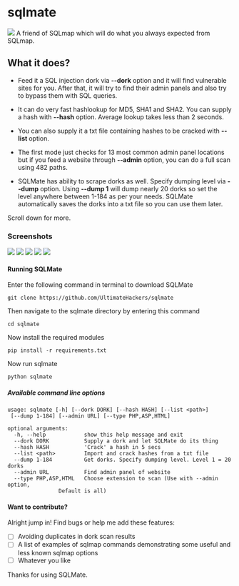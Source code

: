 # sqlmate
<img src='https://i.imgur.com/iXwyVul.png' />
A friend of SQLmap which will do what you always expected from SQLmap.

## What it does?
- Feed it a SQL injection dork via <b>--dork</b> option and it will find vulnerable sites for you. After that, it will try to find their admin panels and also try to bypass them with SQL queries.

- It can do very fast hashlookup for MD5, SHA1 and SHA2. You can supply a hash with <b>--hash</b> option. Average lookup takes less than 2 seconds.

- You can also supply it a txt file containing hashes to be cracked with <b>--list <path></b> option.
  
- The first mode just checks for 13 most common admin panel locations but if you feed a website through <b>--admin</b> option, you can do a full scan using 482 paths.

- SQLMate has ability to scrape dorks as well. Specify dumping level via <b>--dump</b> option. Using <b>--dump 1</b> will dump nearly 20 dorks so set the level anywhere between 1-184 as per your needs. SQLMate automatically saves the dorks into a txt file so you can use them later.

Scroll down for more.

### Screenshots
<img src='https://i.imgur.com/8JDL1xt.png' />
<img src='https://i.imgur.com/ww2zupy.png' />
<img src='https://i.imgur.com/itjrbrH.png' />
<img src='https://i.imgur.com/IxFbg8G.png' />
<img src='https://i.imgur.com/EQ0OJtA.png' />

#### Running SQLMate
Enter the following command in terminal to download SQLMate
```
git clone https://github.com/UltimateHackers/sqlmate
```
Then navigate to the sqlmate directory by entering this command
```
cd sqlmate
```
Now install the required modules
```
pip install -r requirements.txt
```
Now run sqlmate
```
python sqlmate
```

##### Available command line options
```
usage: sqlmate [-h] [--dork DORK] [--hash HASH] [--list <path>]
 [--dump 1-184] [--admin URL] [--type PHP,ASP,HTML]

optional arguments:
  -h, --help            show this help message and exit
  --dork DORK           Supply a dork and let SQLMate do its thing
  --hash HASH           'Crack' a hash in 5 secs
  --list <path>         Import and crack hashes from a txt file
  --dump 1-184          Get dorks. Specify dumping level. Level 1 = 20 dorks
  --admin URL           Find admin panel of website
  --type PHP,ASP,HTML   Choose extension to scan (Use with --admin option,
          		Default is all)
```
#### Want to contribute?
Alright jump in! Find bugs or help me add these features:
- [ ] Avoiding duplicates in dork scan results
- [ ] A list of examples of sqlmap commands demonstrating some useful and less known sqlmap options
- [ ] Whatever you like

Thanks for using SQLMate.

